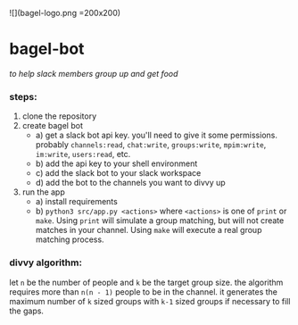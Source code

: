 ![](bagel-logo.png =200x200)

# bagel-bot

*to help slack members group up and get food*

### steps:
1. clone the repository
2. create bagel bot
   - a) get a slack bot api key. you'll need to give it some permissions. probably `channels:read`, `chat:write`, `groups:write`, `mpim:write`, `im:write`, `users:read`, etc.
   - b) add the api key to your shell environment
   - c) add the slack bot to your slack workspace
   - d) add the bot to the channels you want to divvy up
3. run the app
   - a) install requirements
   - b) `python3 src/app.py <actions>` where `<actions>` is one of `print` or `make`.
        Using `print` will simulate a group matching, but will not create matches in your channel.
        Using  `make` will execute a real group matching process. 

### divvy algorithm:
let `n` be the number of people and `k` be the target group size.
the algorithm requires more than `n(n - 1)` people to be in the channel.
it generates the maximum number of `k` sized groups with `k-1` sized groups if necessary to fill the gaps.
